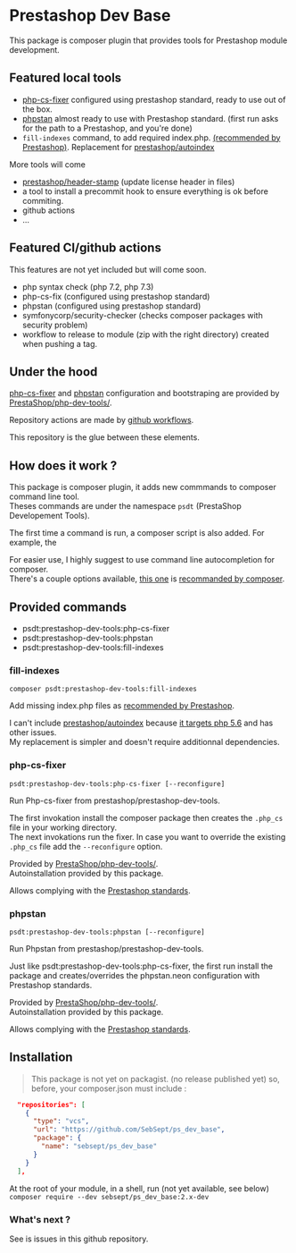 # Prestashop Dev Base

This package is composer plugin that provides tools for Prestashop module development.

## Featured local tools

- [php-cs-fixer](https://github.com/FriendsOfPhp/PHP-CS-Fixer) configured using prestashop standard, ready to use out of the box.
- [phpstan](https://phpstan.org/) almost ready to use with Prestashop standard. (first run asks for the path to a Prestashop, and you're done) 
- `fill-indexes` command, to add required index.php. [(recommended by Prestashop)](https://devdocs.prestashop.com/1.7/modules/sell/techvalidation-checklist/#a-file-indexphp-exists-in-each-folder). Replacement for [prestashop/autoindex](https://github.com/PrestaShopCorp/autoindex)

More tools will come 
- [prestashop/header-stamp](https://github.com/PrestaShopCorp/header-stamp/) (update license header in files)
- a tool to install a precommit hook to ensure everything is ok before commiting.
- github actions
- ...

## Featured CI/github actions

This features are not yet included but will come soon.

- php syntax check (php 7.2, php 7.3)
- php-cs-fix (configured using prestashop standard)
- phpstan (configured using prestashop standard)
- symfonycorp/security-checker (checks composer packages with security problem)
- workflow to release to module (zip with the right directory) created when pushing a tag.

## Under the hood

[php-cs-fixer](https://github.com/FriendsOfPhp/PHP-CS-Fixer) and [phpstan](https://phpstan.org/) configuration and bootstraping are provided by [PrestaShop/php-dev-tools/](https://github.com/PrestaShop/php-dev-tools/).

Repository actions are made by [github workflows](https://docs.github.com/en/free-pro-team@latest/actions).

This repository is the glue between these elements.

## How does it work ?

This package is composer plugin, it adds new commmands to composer command line tool.  
Theses commands are under the namespace `psdt` (PrestaShop Developement Tools).

The first time a command is run, a composer script is also added.
For example, the 

For easier use, I highly suggest to use command line autocompletion for composer.  
There's a couple options available, [this one](https://github.com/bamarni/symfony-console-autocomplete) is [recommanded by composer](https://getcomposer.org/doc/03-cli.md#command-line-completion). 

## Provided commands

* psdt:prestashop-dev-tools:php-cs-fixer
* psdt:prestashop-dev-tools:phpstan
* psdt:prestashop-dev-tools:fill-indexes

### fill-indexes

`composer psdt:prestashop-dev-tools:fill-indexes`

Add missing index.php files as [recommended by Prestashop](https://devdocs.prestashop.com/1.7/modules/sell/techvalidation-checklist/#a-file-indexphp-exists-in-each-folder).

I can't include [prestashop/autoindex](https://github.com/PrestaShopCorp/autoindex) because [it targets php 5.6](https://github.com/PrestaShopCorp/autoindex/blob/92e10242f94a99163dece280f6bd7b7c2b79c158/composer.json#L23) and has other issues.  
My replacement is simpler and doesn't require additionnal dependencies.

### php-cs-fixer

`psdt:prestashop-dev-tools:php-cs-fixer [--reconfigure]`

Run Php-cs-fixer from prestashop/prestashop-dev-tools.

The first invokation install the composer package then creates the `.php_cs` file in your working directory.  
The next invokations run the fixer.
In case you want to override the existing `.php_cs` file add the `--reconfigure` option.

Provided by [PrestaShop/php-dev-tools/](https://github.com/PrestaShop/php-dev-tools/).  
Autoinstallation provided by this package.

Allows complying with the [Prestashop standards](https://devdocs.prestashop.com/1.7/development/coding-standards/).

### phpstan

`psdt:prestashop-dev-tools:phpstan [--reconfigure]`

Run Phpstan from prestashop/prestashop-dev-tools.

Just like psdt:prestashop-dev-tools:php-cs-fixer, the first run install the package and creates/overrides the phpstan.neon configuration with Prestashop standards.

Provided by [PrestaShop/php-dev-tools/](https://github.com/PrestaShop/php-dev-tools/).  
Autoinstallation provided by this package.

Allows complying with the [Prestashop standards](https://devdocs.prestashop.com/1.7/development/coding-standards/).

## Installation

> This package is not yet on packagist. (no release published yet)
> so, before, your composer.json must include :

```json
  "repositories": [
    {
      "type": "vcs",
      "url": "https://github.com/SebSept/ps_dev_base",
      "package": {
        "name": "sebsept/ps_dev_base"
      }
    }
  ],
```

At the root of your module, in a shell, run (not yet available, see below)
`composer require --dev sebsept/ps_dev_base:2.x-dev`


### What's next ?

See is issues in this github repository.